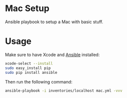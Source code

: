 # Mac Setup
Ansible playbook to setup a Mac with basic stuff.

# Usage
Make sure to have Xcode and [Ansible](http://docs.ansible.com/ansible/intro_installation.html#latest-releases-via-pip) installed:

```sh
xcode-select --install
sudo easy_install pip
sudo pip install ansible
```

Then run the following command:

```sh
ansible-playbook -i inventories/localhost mac.yml -vvv
```
